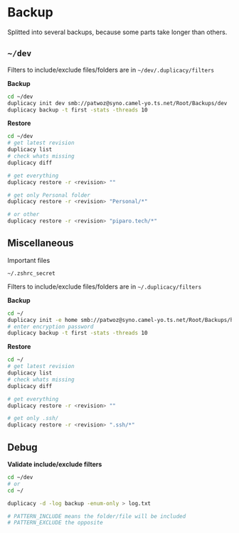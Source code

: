 # Backup

Splitted into several backups, because some parts take longer than others.

## `~/dev`

Filters to include/exclude files/folders are in `~/dev/.duplicacy/filters`

**Backup**

```sh
cd ~/dev
duplicacy init dev smb://patwoz@syno.camel-yo.ts.net/Root/Backups/dev
duplicacy backup -t first -stats -threads 10
```

**Restore**

```sh
cd ~/dev
# get latest revision
duplicacy list
# check whats missing
duplicacy diff

# get everything
duplicacy restore -r <revision> ""

# get only Personal folder
duplicacy restore -r <revision> "Personal/*"

# or other
duplicacy restore -r <revision> "piparo.tech/*"
```

## Miscellaneous

Important files

```
~/.zshrc_secret
```

Filters to include/exclude files/folders are in `~/.duplicacy/filters`

**Backup**

```sh
cd ~/
duplicacy init -e home smb://patwoz@syno.camel-yo.ts.net/Root/Backups/home
# enter encryption password
duplicacy backup -t first -stats -threads 10
```

**Restore**

```sh
cd ~/
# get latest revision
duplicacy list
# check whats missing
duplicacy diff

# get everything
duplicacy restore -r <revision> ""

# get only .ssh/
duplicacy restore -r <revision> ".ssh/*"
```

## Debug

**Validate include/exclude filters**

```sh
cd ~/dev
# or
cd ~/

duplicacy -d -log backup -enum-only > log.txt

# PATTERN_INCLUDE means the folder/file will be included
# PATTERN_EXCLUDE the opposite

```
